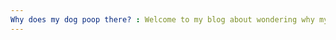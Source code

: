 ```yaml
---
Why does my dog poop there? : Welcome to my blog about wondering why my dog poops where she poops
---
```


